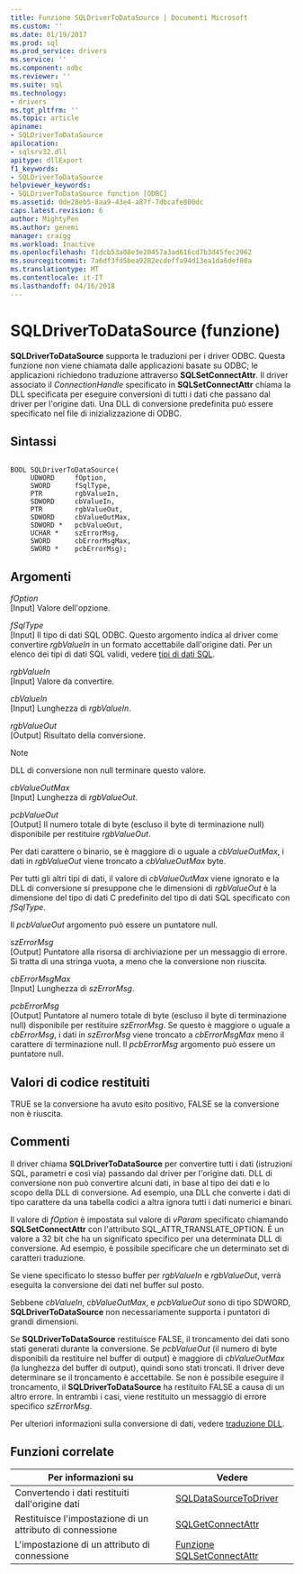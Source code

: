 ```yaml
---
title: Funzione SQLDriverToDataSource | Documenti Microsoft
ms.custom: ''
ms.date: 01/19/2017
ms.prod: sql
ms.prod_service: drivers
ms.service: ''
ms.component: odbc
ms.reviewer: ''
ms.suite: sql
ms.technology:
- drivers
ms.tgt_pltfrm: ''
ms.topic: article
apiname:
- SQLDriverToDataSource
apilocation:
- sqlsrv32.dll
apitype: dllExport
f1_keywords:
- SQLDriverToDataSource
helpviewer_keywords:
- SQLDriverToDataSource function [ODBC]
ms.assetid: 0de28eb5-8aa9-43e4-a87f-7dbcafe800dc
caps.latest.revision: 6
author: MightyPen
ms.author: genemi
manager: craigg
ms.workload: Inactive
ms.openlocfilehash: f1dcb53a08e3e20457a3ad616cd7b3d45fec2962
ms.sourcegitcommit: 7a6df3fd5bea9282ecdeffa94d13ea1da6def80a
ms.translationtype: MT
ms.contentlocale: it-IT
ms.lasthandoff: 04/16/2018
---
```

# <a name="sqldrivertodatasource-function"></a>SQLDriverToDataSource (funzione)
**SQLDriverToDataSource** supporta le traduzioni per i driver ODBC. Questa funzione non viene chiamata dalle applicazioni basate su ODBC; le applicazioni richiedono traduzione attraverso **SQLSetConnectAttr**. Il driver associato il *ConnectionHandle* specificato in **SQLSetConnectAttr** chiama la DLL specificata per eseguire conversioni di tutti i dati che passano dal driver per l'origine dati. Una DLL di conversione predefinita può essere specificato nel file di inizializzazione di ODBC.  
  
## <a name="syntax"></a>Sintassi  
  
```  
  
BOOL SQLDriverToDataSource(  
     UDWORD     fOption,  
     SWORD      fSqlType,  
     PTR        rgbValueIn,  
     SDWORD     cbValueIn,  
     PTR        rgbValueOut,  
     SDWORD     cbValueOutMax,  
     SDWORD *   pcbValueOut,  
     UCHAR *    szErrorMsg,  
     SWORD      cbErrorMsgMax,  
     SWORD *    pcbErrorMsg);  
```  
  
## <a name="arguments"></a>Argomenti  
 *fOption*  
 [Input] Valore dell'opzione.  
  
 *fSqlType*  
 [Input] Il tipo di dati SQL ODBC. Questo argomento indica al driver come convertire *rgbValueIn* in un formato accettabile dall'origine dati. Per un elenco dei tipi di dati SQL validi, vedere [tipi di dati SQL](../../../odbc/reference/appendixes/sql-data-types.md).  
  
 *rgbValueIn*  
 [Input] Valore da convertire.  
  
 *cbValueIn*  
 [Input] Lunghezza di *rgbValueIn*.  
  
 *rgbValueOut*  
 [Output] Risultato della conversione.  
  
> [!NOTE]  
>  DLL di conversione non null terminare questo valore.  
  
 *cbValueOutMax*  
 [Input] Lunghezza di *rgbValueOut*.  
  
 *pcbValueOut*  
 [Output] Il numero totale di byte (escluso il byte di terminazione null) disponibile per restituire *rgbValueOut*.  
  
 Per dati carattere o binario, se è maggiore di o uguale a *cbValueOutMax*, i dati in *rgbValueOut* viene troncato a *cbValueOutMax* byte.  
  
 Per tutti gli altri tipi di dati, il valore di *cbValueOutMax* viene ignorato e la DLL di conversione si presuppone che le dimensioni di *rgbValueOut* è la dimensione del tipo di dati C predefinito del tipo di dati SQL specificato con *fSqlType*.  
  
 Il *pcbValueOut* argomento può essere un puntatore null.  
  
 *szErrorMsg*  
 [Output] Puntatore alla risorsa di archiviazione per un messaggio di errore. Si tratta di una stringa vuota, a meno che la conversione non riuscita.  
  
 *cbErrorMsgMax*  
 [Input] Lunghezza di *szErrorMsg*.  
  
 *pcbErrorMsg*  
 [Output] Puntatore al numero totale di byte (escluso il byte di terminazione null) disponibile per restituire *szErrorMsg*. Se questo è maggiore o uguale a *cbErrorMsg*, i dati in *szErrorMsg* viene troncato a *cbErrorMsgMax* meno il carattere di terminazione null. Il *pcbErrorMsg* argomento può essere un puntatore null.  
  
## <a name="returns"></a>Valori di codice restituiti  
 TRUE se la conversione ha avuto esito positivo, FALSE se la conversione non è riuscita.  
  
## <a name="comments"></a>Commenti  
 Il driver chiama **SQLDriverToDataSource** per convertire tutti i dati (istruzioni SQL, parametri e così via) passando dal driver per l'origine dati. DLL di conversione non può convertire alcuni dati, in base al tipo dei dati e lo scopo della DLL di conversione. Ad esempio, una DLL che converte i dati di tipo carattere da una tabella codici a altra ignora tutti i dati numerici e binari.  
  
 Il valore di *fOption* è impostata sul valore di *vParam* specificato chiamando **SQLSetConnectAttr** con l'attributo SQL_ATTR_TRANSLATE_OPTION. È un valore a 32 bit che ha un significato specifico per una determinata DLL di conversione. Ad esempio, è possibile specificare che un determinato set di caratteri traduzione.  
  
 Se viene specificato lo stesso buffer per *rgbValueIn* e *rgbValueOut*, verrà eseguita la conversione dei dati nel buffer sul posto.  
  
 Sebbene *cbValueIn*, *cbValueOutMax*, e *pcbValueOut* sono di tipo SDWORD, **SQLDriverToDataSource** non necessariamente supporta i puntatori di grandi dimensioni.  
  
 Se **SQLDriverToDataSource** restituisce FALSE, il troncamento dei dati sono stati generati durante la conversione. Se *pcbValueOut* (il numero di byte disponibili da restituire nel buffer di output) è maggiore di *cbValueOutMax* (la lunghezza del buffer di output), quindi sono stati troncati. Il driver deve determinare se il troncamento è accettabile. Se non è possibile eseguire il troncamento, il **SQLDriverToDataSource** ha restituito FALSE a causa di un altro errore. In entrambi i casi, viene restituito un messaggio di errore specifico *szErrorMsg*.  
  
 Per ulteriori informazioni sulla conversione di dati, vedere [traduzione DLL](../../../odbc/reference/develop-app/translation-dlls.md).  
  
## <a name="related-functions"></a>Funzioni correlate  
  
|Per informazioni su|Vedere|  
|---------------------------|---------|  
|Convertendo i dati restituiti dall'origine dati|[SQLDataSourceToDriver](../../../odbc/reference/syntax/sqldatasourcetodriver-function.md)|  
|Restituisce l'impostazione di un attributo di connessione|[SQLGetConnectAttr](../../../odbc/reference/syntax/sqlgetconnectattr-function.md)|  
|L'impostazione di un attributo di connessione|[Funzione SQLSetConnectAttr](../../../odbc/reference/syntax/sqlsetconnectattr-function.md)|
